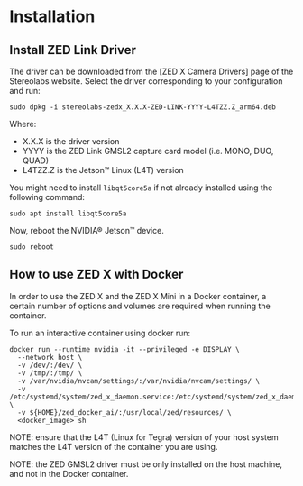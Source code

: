 # Installation

## Install ZED Link Driver
The driver can be downloaded from the [ZED X Camera Drivers] page of the Stereolabs website. Select the driver corresponding to your configuration and run:

```
sudo dpkg -i stereolabs-zedx_X.X.X-ZED-LINK-YYYY-L4TZZ.Z_arm64.deb
```

Where:

 - X.X.X is the driver version
 - YYYY is the ZED Link GMSL2 capture card model (i.e. MONO, DUO, QUAD)
 - L4TZZ.Z is the Jetson™ Linux (L4T) version

 You might need to install `libqt5core5a` if not already installed using the following command:

 ```
 sudo apt install libqt5core5a
 ```

Now, reboot the NVIDIA® Jetson™ device.

```
sudo reboot
```

## How to use ZED X with Docker

In order to use the ZED X and the ZED X Mini in a Docker container, a certain number of options and volumes are required when running the container.

To run an interactive container using docker run:

```
docker run --runtime nvidia -it --privileged -e DISPLAY \
  --network host \
  -v /dev/:/dev/ \
  -v /tmp/:/tmp/ \
  -v /var/nvidia/nvcam/settings/:/var/nvidia/nvcam/settings/ \
  -v /etc/systemd/system/zed_x_daemon.service:/etc/systemd/system/zed_x_daemon.service \
  -v ${HOME}/zed_docker_ai/:/usr/local/zed/resources/ \
  <docker_image> sh
```

NOTE: ensure that the L4T (Linux for Tegra) version of your host system matches the L4T version of the container you are using.

NOTE: the ZED GMSL2 driver must be only installed on the host machine, and not in the Docker container.